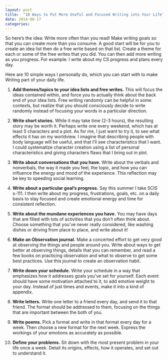 ```yaml
---
layout: post
title:  "10 Ways to Put More Useful and Focused Writing into Your Life"
date: 2014-06-17
categories: 
---
```

So here’s the idea: Write more often than you read! Make writing goals so that you can create more than you consume. A good start will be for you to create an idea list then do a free write based on that list. Create a theme for each or some of the free writes that you did. You can then add more writing as you progress. For example: I write about my CS progress and plans every day.

Here are 10 simple ways I personally do, which you can start with to make Writing part of your daily life.

1. **Add themes/topics to your idea lists and free writes.**
    This will focus the ideas contained within, and force you to actually think about the back end of your idea lists. Free writing randomly can be helpful in some contexts, but realize that you should consciously decide to write randomly instead of focusing your words in a particular direction.

2. **Write short stories.**
    While it may take time (2-3 hours), the resulting story may be worth it. Perhaps write one every weekend, which has at least 5 characters and a plot. As for me, I just want to try it, to see what effects it has on my worldview. I imagine that describing people with body language will be useful, and that I’ll see characteristics that I want. I could systematize character creation using a list of personal characteristics and giving characters flaws that I bring out in plot.

3. **Write about conversations that you have.**
    Write about the verbals and nonverbals, the way it made you feel, the topic, and how you can influence the energy and mood of the experience. This reflection may be key to speeding social learning.

4. **Write about a particular goal’s progress.**
    Say this summer I take SCIS s-111. I then write about my progress, frustrations, goals, etc. on a daily basis to stay focused and create emotional energy and time for consistent reflection.

5. **Write about the mundane experiences you have.**
    You may have days that are filled with lots of activities that you don’t often think about. Choose something that you’ve never really considered, like washing dishes or driving from place to place, and write about it!

6. **Make an Observation journal.**
    Make a concerted effort to get very good at observing the things and people around you. Write about ways to get better at observing things, details that you can remember, and read a few books on practicing observation and what to observe to get some best practices. Use this journal to create an observation habit.

7. **Write down your schedule.**
    Write your schedule in a way that emphasizes how it addresses goals you’ve set for yourself. Each event should have some motivation attached to it, to add emotive weight to your day. Instead of just times and events, make it into a kind of appendix.

8. **Write letters.**
    Write one letter to a friend every day, and send it to that friend. The format should be addressed to them, focusing on the things that are important between the both of you.

9. **Write poems.**
    Pick a format and write in that format every day for a week. Then choose a new format for the next week. Express the workings of your emotions as accurately as possible.

10. **Define your problems.**
    Sit down with the most present problem in your life once a week. Detail its origins, effects, how it operates, and set out to understand it. 
